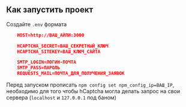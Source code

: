 ## Как запустить проект

Создайте `.env` формата

```json
    HOST=http://ВАШ_АЙПИ:3000

    HCAPTCHA_SECRET=ВАШ_СЕКРЕТНЫЙ_КЛЮЧ
    HCAPTCHA_SITEKEY=ВАШ_КЛЮЧ_САЙТА

    SMTP_LOGIN=ЛОГИН-ПОЧТА
    SMTP_PASS=ПАРОЛЬ
    REQUESTS_MAIL=ПОЧТА_ДЛЯ_ПОЛУЧЕНИЯ_ЗАЯВОК
```

Перед запуском прописать `npm config set npm_config_ip=ВАШ_IP`, необходимо для того чтобы hCaptcha могла делать запрос на свои сервера (`localhost` и `127.0.0.1` под баном)
